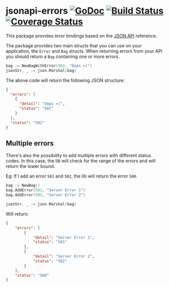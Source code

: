 # jsonapi-errors [![GoDoc](https://godoc.org/github.com/golang/gddo?status.svg)](http://godoc.org/github.com/AmuzaTkts/jsonapi-errors) [![Build Status](https://travis-ci.org/AmuzaTkts/jsonapi-errors.svg?branch=master)](https://travis-ci.org/AmuzaTkts/jsonapi-errors) [![Coverage Status](https://coveralls.io/repos/github/AmuzaTkts/jsonapi-errors/badge.svg?branch=master)](https://coveralls.io/github/AmuzaTkts/jsonapi-errors?branch=master)

This package provides error bindings based on the [JSON API](http://jsonapi.org/format/#errors)
reference.

The package provides two main structs that you can use on your application, the
`Error` and `Bag` structs. When returning errors from your API you should return
a `Bag` containing one or more errors.

```Go
bag := NewBagWithError(502, "Oops =(")
jsonStr, _ := json.Marshal(bag)
```

The above code will return the following JSON structure:

```JSON
{
  "errors": [
    {
      "detail": "Oops =(",
      "status": "502"
    }
  ],
  "status": "502"
}
```

## Multiple errors
There's also the possibility to add multiple errors with different status codes.
In this case, the lib will check for the range of the errors and will return the
lower bound.

Eg: If I add an error `501` and `502`, the lib will return the error `500`.

```Go
bag := NewBag()
bag.AddError(501, "Server Error 1")
bag.AddError(502, "Server Error 2")

jsonStr, _ := json.Marshal(bag)
```

Will return:
```JSON
{
    "errors": [
        {
            "detail": "Server Error 1",
            "status": "501"
        },
        {
            "detail": "Server Error 2",
            "status": "502"
        }
    ],
    "status": "500"
}
```
